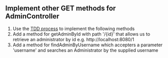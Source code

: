 ## Implement other GET methods for AdminController

1. Use the [TDD process](./12.md) to implement the following methods
2. Add a method for getAdminById with path '/{id}' that allows us to retrieve an administrator by id e.g. http://localhost:8080/1
3. Add a method for findAdminByUsername which accepters a parameter 'username' and searches an Administrator by the supplied username
